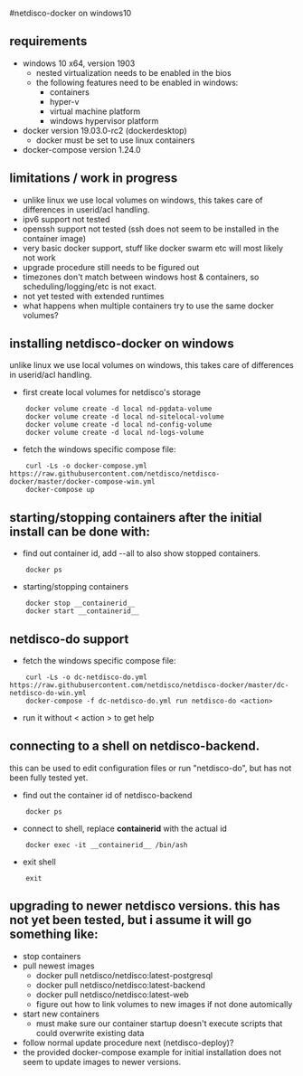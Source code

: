 #netdisco-docker on windows10

## requirements

* windows 10 x64, version 1903
  * nested virtualization needs to be enabled in the bios
  * the following features need to be enabled in windows:
    * containers
    * hyper-v
    * virtual machine platform
    * windows hypervisor platform 
* docker version 19.03.0-rc2 (dockerdesktop)
  * docker must be set to use linux containers
* docker-compose version 1.24.0

## limitations / work in progress

* unlike linux we use local volumes on windows, this takes care of differences in userid/acl handling.
* ipv6 support not tested
* openssh support not tested (ssh does not seem to be installed in the container image)
* very basic docker support, stuff like docker swarm etc will most likely not work
* upgrade procedure still needs to be figured out
* timezones don't match between windows host & containers, so scheduling/logging/etc is not exact.
* not yet tested with extended runtimes
* what happens when multiple containers try to use the same docker volumes?

## installing netdisco-docker on windows

unlike linux we use local volumes on windows, this takes care of differences in
userid/acl handling.

* first create local volumes for netdisco's storage
```
    docker volume create -d local nd-pgdata-volume
    docker volume create -d local nd-sitelocal-volume
    docker volume create -d local nd-config-volume
    docker volume create -d local nd-logs-volume
```
* fetch the windows specific compose file:
```
    curl -Ls -o docker-compose.yml https://raw.githubusercontent.com/netdisco/netdisco-docker/master/docker-compose-win.yml
    docker-compose up
```

## starting/stopping containers after the initial install can be done with:

* find out container id, add --all to also show stopped containers.
```
    docker ps
```
* starting/stopping containers
```
    docker stop __containerid__
    docker start __containerid__
```

## netdisco-do support

* fetch the windows specific compose file:
```
    curl -Ls -o dc-netdisco-do.yml https://raw.githubusercontent.com/netdisco/netdisco-docker/master/dc-netdisco-do-win.yml
    docker-compose -f dc-netdisco-do.yml run netdisco-do <action>
```
* run it without < action > to get help

## connecting to a shell on netdisco-backend.

this can be used to edit configuration files or run "netdisco-do", but has not been fully tested yet. 

* find out the container id of netdisco-backend
```
    docker ps
```
* connect to shell, replace __containerid__  with the actual id
```
    docker exec -it __containerid__ /bin/ash
```
* exit shell
```
    exit
```

## upgrading to newer netdisco versions. this has not yet been tested, but i assume it will go something like:
* stop containers
* pull newest images
  * docker pull netdisco/netdisco:latest-postgresql
  * docker pull netdisco/netdisco:latest-backend
  * docker pull netdisco/netdisco:latest-web
  * figure out how to link volumes to new images if not done automically
* start new containers
  * must make sure our container startup doesn't execute scripts that could overwrite existing data
* follow normal update procedure next (netdisco-deploy)?
* the provided docker-compose example for initial installation does not seem to update images to newer versions.